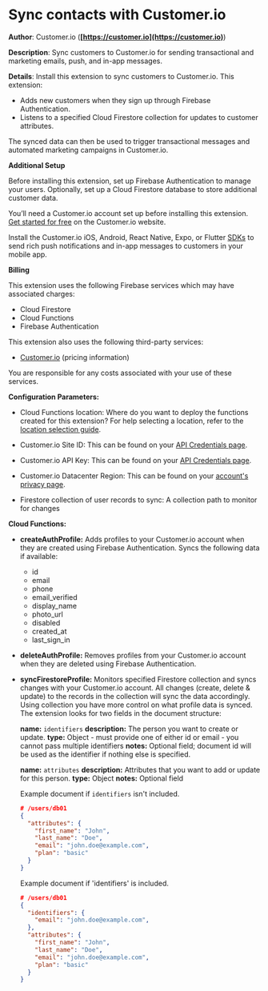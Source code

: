 # Sync contacts with Customer.io

**Author**: Customer.io (**[https://customer.io](https://customer.io)**)

**Description**: Sync customers to Customer.io for sending transactional and marketing emails, push, and in-app messages.



**Details**: Install this extension to sync customers to Customer.io. This extension:

- Adds new customers when they sign up through Firebase Authentication.
- Listens to a specified Cloud Firestore collection for updates to customer attributes.

The synced data can then be used to trigger transactional messages and automated marketing campaigns in Customer.io.

**Additional Setup**

Before installing this extension, set up Firebase Authentication to manage your users.  Optionally, set up a Cloud Firestore database to store additional customer data.  

You’ll need a Customer.io account set up before installing this extension.  [Get started for free](https://customer.io) on the Customer.io website.

Install the Customer.io iOS, Android, React Native, Expo, or Flutter [SDKs](https://customer.io/docs/sdk/) to send rich push notifications and in-app messages to customers in your mobile app.

**Billing**

This extension uses the following Firebase services which may have associated charges:

- Cloud Firestore
- Cloud Functions
- Firebase Authentication

This extension also uses the following third-party services:

- [Customer.io](http://Customer.io/pricing) (pricing information)

You are responsible for any costs associated with your use of these services.




**Configuration Parameters:**

* Cloud Functions location: Where do you want to deploy the functions created for this extension? For help selecting a location, refer to the [location selection guide](https://firebase.google.com/docs/functions/locations).

* Customer.io Site ID: This can be found on your [API Credentials page](https://fly.customer.io/settings/api_credentials).

* Customer.io API Key: This can be found on your [API Credentials page](https://fly.customer.io/settings/api_credentials).

* Customer.io Datacenter Region: This can be found on your [account's privacy page](https://fly.customer.io/settings/privacy).

* Firestore collection of user records to sync: A collection path to monitor for changes



**Cloud Functions:**

* **createAuthProfile:** Adds profiles to your Customer.io account when they are created using Firebase Authentication. Syncs the following data if available:
  - id
  - email
  - phone
  - email_verified
  - display_name
  - photo_url
  - disabled
  - created_at
  - last_sign_in


* **deleteAuthProfile:** Removes profiles from your Customer.io account when they are deleted using Firebase Authentication.

* **syncFirestoreProfile:** Monitors specified Firestore collection and syncs changes with your Customer.io account.
All changes (create, delete & update) to the records in the collection will sync the data accordingly.
Using collection you have more control on what profile data is synced.
The extension looks for two fields in the document structure:

    **name:** `identifiers`
    **description:** The person you want to create or update.
    **type:** Object
        - must provide one of either id or email
        - you cannot pass multiple identifiers
    **notes:** Optional field; document id will be used as the identifier if nothing else is specified.

    **name:** `attributes`
    **description:** Attributes that you want to add or update for this person.
    **type:** Object
    **notes:** Optional field

    Example document if `identifiers` isn't included.
    ```json
    # /users/db01
    {
      "attributes": {
        "first_name": "John",
        "last_name": "Doe",
        "email": "john.doe@example.com",
        "plan": "basic"
      }
    }
    ```

    Example document if 'identifiers' is included.

    ```json
    # /users/db01
    {
      "identifiers": {
        "email": "john.doe@example.com",
      },
      "attributes": {
        "first_name": "John",
        "last_name": "Doe",
        "email": "john.doe@example.com",
        "plan": "basic"
      }
    }
    ```

